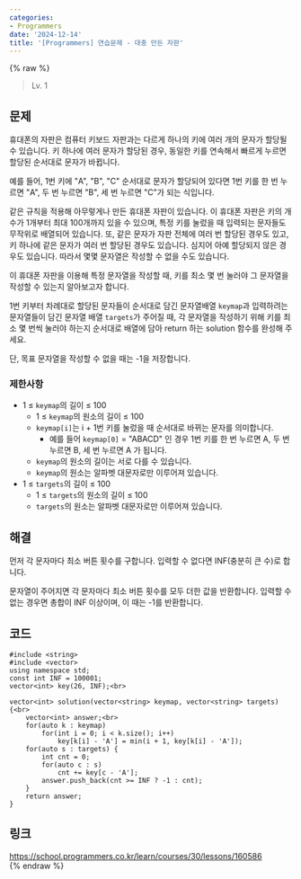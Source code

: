 ```yaml
---
categories:
- Programmers
date: '2024-12-14'
title: '[Programmers] 연습문제 - 대충 만든 자판'
---
```


{% raw %}
> Lv. 1<br>

## 문제
휴대폰의 자판은 컴퓨터 키보드 자판과는 다르게 하나의 키에 여러 개의 문자가 할당될 수 있습니다. 키 하나에 여러 문자가 할당된 경우, 동일한 키를 연속해서 빠르게 누르면 할당된 순서대로 문자가 바뀝니다.

예를 들어, 1번 키에 "A", "B", "C" 순서대로 문자가 할당되어 있다면 1번 키를 한 번 누르면 "A", 두 번 누르면 "B", 세 번 누르면 "C"가 되는 식입니다.

같은 규칙을 적용해 아무렇게나 만든 휴대폰 자판이 있습니다. 이 휴대폰 자판은 키의 개수가 1개부터 최대 100개까지 있을 수 있으며, 특정 키를 눌렀을 때 입력되는 문자들도 무작위로 배열되어 있습니다. 또, 같은 문자가 자판 전체에 여러 번 할당된 경우도 있고, 키 하나에 같은 문자가 여러 번 할당된 경우도 있습니다. 심지어 아예 할당되지 않은 경우도 있습니다. 따라서 몇몇 문자열은 작성할 수 없을 수도 있습니다.

이 휴대폰 자판을 이용해 특정 문자열을 작성할 때, 키를 최소 몇 번 눌러야 그 문자열을 작성할 수 있는지 알아보고자 합니다.

1번 키부터 차례대로 할당된 문자들이 순서대로 담긴 문자열배열  `keymap`과 입력하려는 문자열들이 담긴 문자열 배열  `targets`가 주어질 때, 각 문자열을 작성하기 위해 키를 최소 몇 번씩 눌러야 하는지 순서대로 배열에 담아 return 하는 solution 함수를 완성해 주세요.

단, 목표 문자열을 작성할 수 없을 때는 -1을 저장합니다.

### 제한사항

-   1 ≤  `keymap`의 길이 ≤ 100
    -   1 ≤  `keymap`의 원소의 길이 ≤ 100
    -   `keymap[i]`는 i + 1번 키를 눌렀을 때 순서대로 바뀌는 문자를 의미합니다.
        -   예를 들어  `keymap[0]`  = "ABACD" 인 경우 1번 키를 한 번 누르면 A, 두 번 누르면 B, 세 번 누르면 A 가 됩니다.
    -   `keymap`의 원소의 길이는 서로 다를 수 있습니다.
    -   `keymap`의 원소는 알파벳 대문자로만 이루어져 있습니다.
-   1 ≤  `targets`의 길이 ≤ 100
    -   1 ≤  `targets`의 원소의 길이 ≤ 100
    -   `targets`의 원소는 알파벳 대문자로만 이루어져 있습니다.

## 해결
먼저 각 문자마다 최소 버튼 횟수를 구합니다. 입력할 수 없다면 INF(충분히 큰 수)로 합니다.

문자열이 주어지면 각 문자마다 최소 버튼 횟수를 모두 더한 값을 반환합니다. 입력할 수 없는 경우면 총합이 INF 이상이며, 이 때는 -1를 반환합니다.

## 코드
```
#include <string>
#include <vector>
using namespace std;
const int INF = 100001;
vector<int> key(26, INF);<br>

vector<int> solution(vector<string> keymap, vector<string> targets) {<br>
    vector<int> answer;<br>
    for(auto k : keymap)
        for(int i = 0; i < k.size(); i++)
            key[k[i] - 'A'] = min(i + 1, key[k[i] - 'A']);
    for(auto s : targets) {
        int cnt = 0;
        for(auto c : s)
            cnt += key[c - 'A'];
        answer.push_back(cnt >= INF ? -1 : cnt);
    }
    return answer;
}
```

## 링크
https://school.programmers.co.kr/learn/courses/30/lessons/160586<br>
{% endraw %}